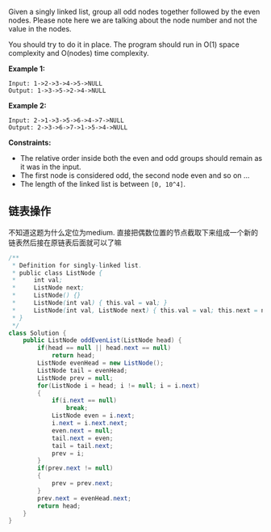 Given a singly linked list, group all odd nodes together followed by the even nodes. Please note here we are talking about the node number and not the value in the nodes.

You should try to do it in place. The program should run in O(1) space complexity and O(nodes) time complexity.

**Example 1:**

```
Input: 1->2->3->4->5->NULL
Output: 1->3->5->2->4->NULL
```

**Example 2:**

```
Input: 2->1->3->5->6->4->7->NULL
Output: 2->3->6->7->1->5->4->NULL
```

 

**Constraints:**

- The relative order inside both the even and odd groups should remain as it was in the input.
- The first node is considered odd, the second node even and so on ...
- The length of the linked list is between `[0, 10^4]`.

## 链表操作

不知道这题为什么定位为medium. 直接把偶数位置的节点截取下来组成一个新的链表然后接在原链表后面就可以了嘛

```java
/**
 * Definition for singly-linked list.
 * public class ListNode {
 *     int val;
 *     ListNode next;
 *     ListNode() {}
 *     ListNode(int val) { this.val = val; }
 *     ListNode(int val, ListNode next) { this.val = val; this.next = next; }
 * }
 */
class Solution {
    public ListNode oddEvenList(ListNode head) {
        if(head == null || head.next == null)
            return head;
        ListNode evenHead = new ListNode();
        ListNode tail = evenHead;
        ListNode prev = null;
        for(ListNode i = head; i != null; i = i.next)
        {
            if(i.next == null)
                break;
            ListNode even = i.next;
            i.next = i.next.next;
            even.next = null;
            tail.next = even;
            tail = tail.next;
            prev = i;
        }
        if(prev.next != null)
        {
            prev = prev.next;
        }
        prev.next = evenHead.next;
        return head;
    }
}
```

